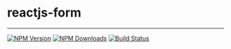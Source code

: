 # reactjs-form

---

[![NPM Version](https://img.shields.io/npm/v/reactjs-form.svg?style=flat)](https://www.npmjs.com/package/reactjs-form)
[![NPM Downloads](https://img.shields.io/npm/dm/reactjs-form.svg?style=flat)](https://www.npmjs.com/package/reactjs-form)
[![Build Status](https://img.shields.io/travis/skmail/reactjs-form/master.svg?style=flat)](https://travis-ci.org/skmail/reactjs-form)
